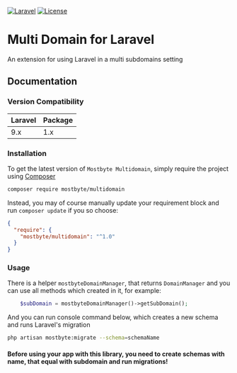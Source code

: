 [![Laravel](https://img.shields.io/badge/Laravel-9.x-orange.svg?style=flat-square)](http://laravel.com)
[![License](http://img.shields.io/badge/license-MIT-brightgreen.svg?style=flat-square)](https://tldrlegal.com/license/mit-license)

# Multi Domain for Laravel
An extension for using Laravel in a multi subdomains setting

## Documentation

### Version Compatibility

| Laravel | Package |
|:--------|:--------|
| 9.x     | 1.x     |

### Installation
To get the latest version of `Mostbyte Multidomain`, simply require the project using [Composer](https://getcomposer.org)

```bash
composer require mostbyte/multidomain
```
Instead, you may of course manually update your requirement block and run `composer update` if you so choose:
```json
{
  "require": {
    "mostbyte/multidomain": "^1.0"
  }
}
```

### Usage
There is a helper `mostbyteDomainManager`, that returns `DomainManager` and you can use all methods which created in it, for example:
```php
    $subDomain = mostbyteDomainManager()->getSubDomain();
```
And you can run console command below, which creates a new schema and runs Laravel's migration
```bash
php artisan mostbyte:migrate --schema=schemaName
```
#### Before using your app with this library, you need to create schemas with name, that equal with subdomain and run migrations!
